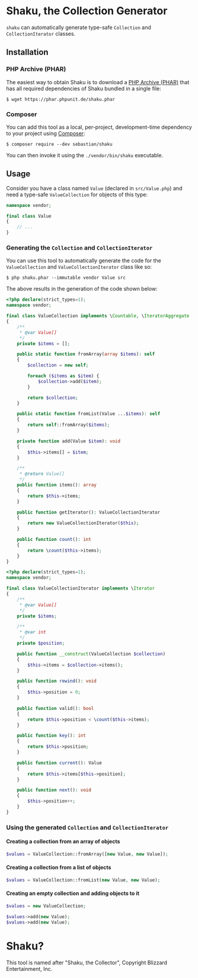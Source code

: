 # Shaku, the Collection Generator

`shaku` can automatically generate type-safe `Collection` and `CollectionIterator` classes.

## Installation

### PHP Archive (PHAR)

The easiest way to obtain Shaku is to download a [PHP Archive (PHAR)](https://php.net/phar) that has all required dependencies of Shaku bundled in a single file:

```
$ wget https://phar.phpunit.de/shaku.phar
```

### Composer

You can add this tool as a local, per-project, development-time dependency to your project using [Composer](https://getcomposer.org/):

```
$ composer require --dev sebastian/shaku
```

You can then invoke it using the `./vendor/bin/shaku` executable.


## Usage

Consider you have a class named `Value` (declared in `src/Value.php`) and need a type-safe `ValueCollection` for objects of this type:

```php
namespace vendor;

final class Value
{
    // ...
}
```

### Generating the `Collection` and `CollectionIterator`

You can use this tool to automatically generate the code for the `ValueCollection` and `ValueCollectionIterator` class like so:

```
$ php shaku.phar --immutable vendor Value src
```

The above results in the generation of the code shown below:

```php
<?php declare(strict_types=1);
namespace vendor;

final class ValueCollection implements \Countable, \IteratorAggregate
{
    /**
     * @var Value[]
     */
    private $items = [];

    public static function fromArray(array $items): self
    {
        $collection = new self;

        foreach ($items as $item) {
            $collection->add($item);
        }

        return $collection;
    }

    public static function fromList(Value ...$items): self
    {
        return self::fromArray($items);
    }

    private function add(Value $item): void
    {
        $this->items[] = $item;
    }

    /**
     * @return Value[]
     */
    public function items(): array
    {
        return $this->items;
    }

    public function getIterator(): ValueCollectionIterator
    {
        return new ValueCollectionIterator($this);
    }

    public function count(): int
    {
        return \count($this->items);
    }
}
```

```php
<?php declare(strict_types=1);
namespace vendor;

final class ValueCollectionIterator implements \Iterator
{
    /**
     * @var Value[]
     */
    private $items;

    /**
     * @var int
     */
    private $position;

    public function __construct(ValueCollection $collection)
    {
        $this->items = $collection->items();
    }

    public function rewind(): void
    {
        $this->position = 0;
    }

    public function valid(): bool
    {
        return $this->position < \count($this->items);
    }

    public function key(): int
    {
        return $this->position;
    }

    public function current(): Value
    {
        return $this->items[$this->position];
    }

    public function next(): void
    {
        $this->position++;
    }
}
```

### Using the generated `Collection` and `CollectionIterator`

#### Creating a collection from an array of objects

```php
$values = ValueCollection::fromArray([new Value, new Value]);
```

#### Creating a collection from a list of objects

```php
$values = ValueCollection::fromList(new Value, new Value);
```

#### Creating an empty collection and adding objects to it

```php
$values = new ValueCollection;

$values->add(new Value);
$values->add(new Value);
```

# Shaku?

This tool is named after "Shaku, the Collector", Copyright Blizzard Entertainment, Inc.
